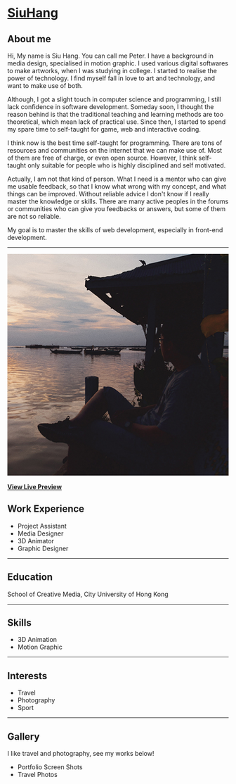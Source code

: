 # [SiuHang](https://wshwsh.me)

## About me
Hi, My name is Siu Hang. You can call me Peter. I have a background in media design, specialised in motion graphic. I used various digital softwares to make artworks, when I was studying in college. I started to realise the power of technology. I find myself fall in love to art and technology, and want to make use of both.

Although, I got a slight touch in computer science and programming, I still lack confidence in software development. Someday soon, I thought the reason behind is that the traditional teaching and learning methods are too theoretical, which mean lack of practical use. Since then, I started to spend my spare time to self-taught for game, web and interactive coding.

I think now is the best time self-taught for programming. There are tons of resources and communities on the internet that we can make use of. Most of them are free of charge, or even open source. However, I think self-taught only suitable for people who is highly disciplined and self motivated.

Actually, I am not that kind of person. What I need is a mentor who can give me usable feedback, so that I know what wrong with my concept, and what things can be improved. Without reliable advice I don't know if I really master the knowledge or skills. There are many active peoples in the forums or communities who can give you feedbacks or answers, but some of them are not so reliable.

My goal is to master the skills of web development, especially in front-end development.

***
[![Resume Preview](img\profile_pics\profile_pic_3.jpg)](https://wshwsh.me)

**[View Live Preview](https://wshwsh.me)**

## Work Experience
* Project Assistant
* Media Designer
* 3D Animator
* Graphic Designer
***

## Education
School of Creative Media, City University of Hong Kong
***

## Skills
* 3D Animation
* Motion Graphic
***

## Interests
* Travel
* Photography
* Sport
***

## Gallery
I like travel and photography, see my works below!
* Portfolio Screen Shots
* Travel Photos
